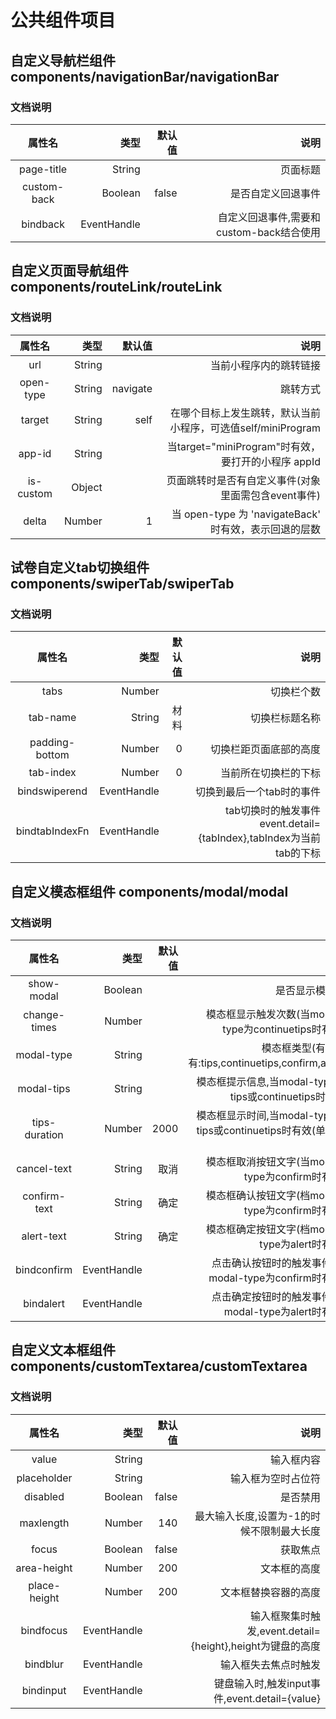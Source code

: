 # 公共组件项目
## 自定义导航栏组件        components/navigationBar/navigationBar
### 文档说明
|  属性名        |     类型      |   默认值   |                                      说明     |
|:-------------:|--------------:|-----------:|---------------------------------------------:|
|  page-title   |  String       |            |       页面标题                                |
|  custom-back  |  Boolean      | false      |       是否自定义回退事件                       |
|  bindback     |  EventHandle  |            |       自定义回退事件,需要和custom-back结合使用  | 

## 自定义页面导航组件      components/routeLink/routeLink
### 文档说明
|  属性名     |   类型      |   默认值     |     说明                                                       |
|:----------:|------------:|-------------:|--------------------------------------------------------------:|
|  url        |   String    |              |    当前小程序内的跳转链接                                      |
|  open-type  |   String    |  navigate    |    跳转方式                                                   |
|  target     |   String    |  self        |    在哪个目标上发生跳转，默认当前小程序，可选值self/miniProgram  |
|  app-id     |   String    |              |    当target="miniProgram"时有效，要打开的小程序 appId           |            
|  is-custom  |   Object    |              |   页面跳转时是否有自定义事件(对象里面需包含event事件)             |
|  delta      |   Number    |  1           |   当 open-type 为 'navigateBack' 时有效，表示回退的层数          |


## 试卷自定义tab切换组件   components/swiperTab/swiperTab
### 文档说明
|  属性名          |  类型         |  默认值 |   说明                                                            |
|:---------------:|--------------:|--------:|------------------------------------------------------------------:|
|  tabs            |  Number      |         |   切换栏个数                                                       |
|  tab-name        |  String      |  材料   |   切换栏标题名称                                                    |
|  padding-bottom  |  Number      |  0      |   切换栏距页面底部的高度                                             |
|  tab-index       |  Number      |  0      |   当前所在切换栏的下标                                               |
|  bindswiperend   |  EventHandle |         |   切换到最后一个tab时的事件                                          |
|  bindtabIndexFn  |  EventHandle |         |   tab切换时的触发事件event.detail={tabIndex},tabIndex为当前tab的下标  |




## 自定义模态框组件        components/modal/modal
### 文档说明
|  属性名        | 类型        |   默认值   |     说明                                                          |
|:-------------:|------------:|----------:|------------------------------------------------------------------:|
|  show-modal    | Boolean     |            |    是否显示模态框                                                 |
|  change-times  | Number      |            |    模态框显示触发次数(当modal-type为continuetips时有效)            |
|  modal-type    | String      |            |    模态框类型(有效值有:tips,continuetips,confirm,alert)           |
|  modal-tips    | String      |            |    模态框提示信息,当modal-type为tips或continuetips时有效           |
|  tips-duration | Number      |  2000      |    模态框显示时间,当modal-type为tips或continuetips时有效(单位为ms)  |
|  cancel-text   | String      |  取消      |    模态框取消按钮文字(当modal-type为confirm时有效)                  |
|  confirm-text  | String      |  确定      |    模态框确认按钮文字(档modal-type为confirm时有效)                  |
|  alert-text    | String      |  确定      |    模态框确定按钮文字(档modal-type为alert时有效)                    |
|  bindconfirm   | EventHandle |            |   点击确认按钮时的触发事件(档modal-type为confirm时有效)             |
|  bindalert     | EventHandle |            |   点击确定按钮时的触发事件(档modal-type为alert时有效)               |



## 自定义文本框组件        components/customTextarea/customTextarea
### 文档说明
|  属性名           |    类型        |  默认值   |    说明                                                    |
|:----------------:|---------------:|---------:|-----------------------------------------------------------:|
|  value           |    String      |           |    输入框内容                                              |
|  placeholder     |    String      |           |    输入框为空时占位符                                       |
|  disabled        |    Boolean     |  false    |    是否禁用                                                |
|  maxlength       |    Number      |  140      |    最大输入长度,设置为-1的时候不限制最大长度                  |
|  focus           |    Boolean     |  false    |    获取焦点                                                 |
|  area-height     |    Number      |  200      |    文本框的高度                                             |
|  place-height    |    Number      |  200      |    文本框替换容器的高度                                      |
|  bindfocus       |    EventHandle |           |    输入框聚集时触发,event.detail={height},height为键盘的高度  |
|  bindblur        |    EventHandle |           |    输入框失去焦点时触发                                      |
|  bindinput       |    EventHandle |           |    键盘输入时,触发input事件,event.detail={value}             | 